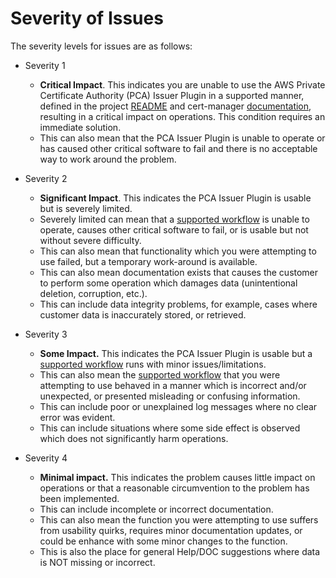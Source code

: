 # Severity of Issues

The severity levels for issues are as follows:

* Severity 1

  * **Critical Impact**. This indicates you are unable to use the AWS Private Certificate Authority (PCA) Issuer Plugin in a supported manner, defined in the project [README](../README.md#supported-workflows) and cert-manager [documentation](https://cert-manager.io/docs/), resulting in a critical impact on operations. This condition requires an immediate solution.
  * This can also mean that the PCA Issuer Plugin is unable to operate or has caused other critical software to fail and there is no acceptable way to work around the problem.

* Severity 2

    * **Significant Impact**. This indicates the PCA Issuer Plugin is usable but is severely limited.
    * Severely limited can mean that a [supported workflow](../README.md#supported-workflows) is unable to operate, causes other critical software to fail, or is usable but not without severe difficulty.
    * This can also mean that functionality which you were attempting to use failed, but a temporary work-around is available.
    * This can also mean documentation exists that causes the customer to perform some operation which damages data (unintentional deletion, corruption, etc.).
    * This can include data integrity problems, for example, cases where customer data is inaccurately stored, or retrieved. 

* Severity 3

    * **Some Impact.** This indicates the PCA Issuer Plugin is usable but a [supported workflow](../README.md#supported-workflows) runs with minor issues/limitations.
    * This can also mean the [supported workflow](../README.md#supported-workflows) that you were attempting to use behaved in a manner which is incorrect and/or unexpected, or presented misleading or confusing information.
    * This can include poor or unexplained log messages where no clear error was evident.
    * This can include situations where some side effect is observed which does not significantly harm operations.

* Severity 4

    * **Minimal impact.** This indicates the problem causes little impact on operations or that a reasonable circumvention to the problem has been implemented.
    * This can include incomplete or incorrect documentation.
    * This can also mean the function you were attempting to use suffers from usability quirks, requires minor documentation updates, or could be enhance with some minor changes to the function.
    * This is also the place for general Help/DOC suggestions where data is NOT missing or incorrect.